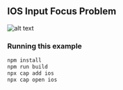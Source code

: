 ## IOS Input Focus Problem


![alt text](https://github.com/[username]/[reponame]/blob/[branch]/image.jpg?raw=true)



### Running this example

```bash
npm install
npm run build
npx cap add ios
npx cap open ios
```
